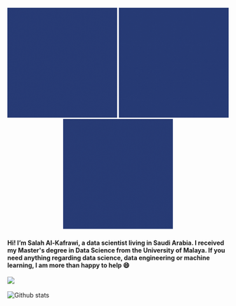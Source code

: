 <p align="center">
  <img src="https://github.com/KAFSALAH/KAFSALAH/blob/main/1.gif" width="250" height="250">
  <img src="https://github.com/KAFSALAH/KAFSALAH/blob/main/2.gif"width="250" height="250">
  <img src="https://github.com/KAFSALAH/KAFSALAH/blob/main/3.gif"width="250" height="250">
</p>


#### Hi! I’m Salah Al-Kafrawi, a data scientist living in Saudi Arabia. I received my Master's degree in Data Science from the University of Malaya. If you need anything regarding data science, data engineering or machine learning, I am more than happy to help :smile:

<a href="https://www.linkedin.com/in/kafsalah"><img src="https://img.shields.io/badge/LinkedIn-0077B5?style=for-the-badge&logo=linkedin&logoColor=white" /></a> 

![Github stats](https://github-readme-stats-seven-sigma-26.vercel.app/api?username=kafsalah&theme=dark)
